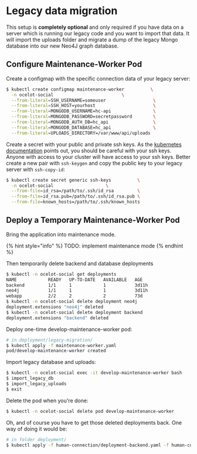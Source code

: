# Legacy data migration

This setup is **completely optional** and only required if you have data on a
server which is running our legacy code and you want to import that data. It
will import the uploads folder and migrate a dump of the legacy Mongo database
into our new Neo4J graph database.

## Configure Maintenance-Worker Pod

Create a configmap with the specific connection data of your legacy server:

```bash
$ kubectl create configmap maintenance-worker          \
  -n ocelot-social                          \
  --from-literal=SSH_USERNAME=someuser                  \
  --from-literal=SSH_HOST=yourhost                      \
  --from-literal=MONGODB_USERNAME=hc-api                \
  --from-literal=MONGODB_PASSWORD=secretpassword        \
  --from-literal=MONGODB_AUTH_DB=hc_api                 \
  --from-literal=MONGODB_DATABASE=hc_api                \
  --from-literal=UPLOADS_DIRECTORY=/var/www/api/uploads
```

Create a secret with your public and private ssh keys. As the [kubernetes documentation](https://kubernetes.io/docs/concepts/configuration/secret/#use-case-pod-with-ssh-keys) points out, you should be careful with your ssh keys. Anyone with access to your cluster will have access to your ssh keys. Better create a new pair with `ssh-keygen` and copy the public key to your legacy server with `ssh-copy-id`:

```bash
$ kubectl create secret generic ssh-keys          \
  -n ocelot-social                    \
  --from-file=id_rsa=/path/to/.ssh/id_rsa         \
  --from-file=id_rsa.pub=/path/to/.ssh/id_rsa.pub \
  --from-file=known_hosts=/path/to/.ssh/known_hosts
```

## Deploy a Temporary Maintenance-Worker Pod

Bring the application into maintenance mode.

{% hint style="info" %} TODO: implement maintenance mode {% endhint %}


Then temporarily delete backend and database deployments

```bash
$ kubectl -n ocelot-social get deployments
NAME            READY   UP-TO-DATE   AVAILABLE   AGE
backend         1/1     1            1           3d11h
neo4j           1/1     1            1           3d11h
webapp          2/2     2            2           73d
$ kubectl -n ocelot-social delete deployment neo4j
deployment.extensions "neo4j" deleted
$ kubectl -n ocelot-social delete deployment backend
deployment.extensions "backend" deleted
```

Deploy one-time develop-maintenance-worker pod:

```bash
# in deployment/legacy-migration/
$ kubectl apply -f maintenance-worker.yaml
pod/develop-maintenance-worker created
```

Import legacy database and uploads:

```bash
$ kubectl -n ocelot-social exec -it develop-maintenance-worker bash
$ import_legacy_db
$ import_legacy_uploads
$ exit
```

Delete the pod when you're done:

```bash
$ kubectl -n ocelot-social delete pod develop-maintenance-worker
```

Oh, and of course you have to get those deleted deployments back. One way of
doing it would be:

```bash
# in folder deployment/
$ kubectl apply -f human-connection/deployment-backend.yaml -f human-connection/deployment-neo4j.yaml
```

